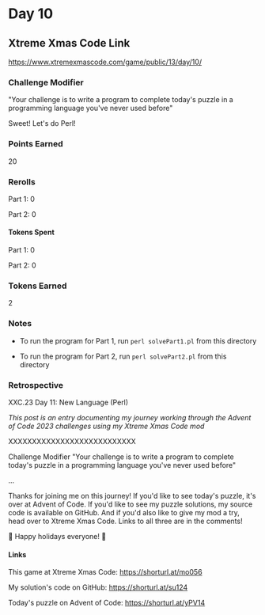 # Day 10

## Xtreme Xmas Code Link

https://www.xtremexmascode.com/game/public/13/day/10/

### Challenge Modifier

"Your challenge is to write a program to complete today's puzzle in a programming language you've never used before"

Sweet! Let's do Perl!

### Points Earned

20

### Rerolls

Part 1: 0

Part 2: 0

#### Tokens Spent

Part 1: 0

Part 2: 0

### Tokens Earned

2

### Notes

- To run the program for Part 1, run `perl solvePart1.pl` from this directory

- To run the program for Part 2, run `perl solvePart2.pl` from this directory

### Retrospective

XXC.23 Day 11: New Language (Perl)

_This post is an entry documenting my journey working through the Advent of Code 2023 challenges using my Xtreme Xmas Code mod_

XXXXXXXXXXXXXXXXXXXXXXXXXXX

Challenge Modifier "Your challenge is to write a program to complete today's puzzle in a programming language you've never used before"

...

Thanks for joining me on this journey! If you'd like to see today's puzzle, it's over at Advent of Code. If you'd like to see my puzzle solutions, my source code is available on GitHub. And if you'd also like to give my mod a try, head over to Xtreme Xmas Code. Links to all three are in the comments!

🎄 Happy holidays everyone! 🎄

#### Links

This game at Xtreme Xmas Code: https://shorturl.at/mo056

My solution's code on GitHub: https://shorturl.at/su124

Today's puzzle on Advent of Code: https://shorturl.at/yPV14


